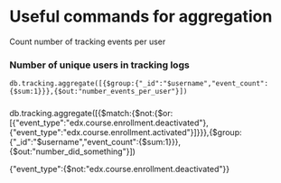 # Useful commands for aggregation

Count number of tracking events per user

### Number of unique users in tracking logs
```
db.tracking.aggregate([{$group:{"_id":"$username","event_count":{$sum:1}}},{$out:"number_events_per_user"}])
```

### 
db.tracking.aggregate([{$match:{$not:{$or:[{"event_type":"edx.course.enrollment.deactivated"},{"event_type":"edx.course.enrollment.activated"}]}}},{$group:{"_id":"$username","event_count":{$sum:1}}},{$out:"number_did_something"}])


{"event_type":{$not:"edx.course.enrollment.deactivated"}} 